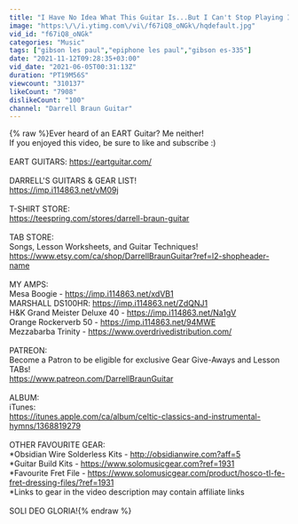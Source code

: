 ```yaml
---
title: "I Have No Idea What This Guitar Is...But I Can't Stop Playing It!"
image: "https:\/\/i.ytimg.com\/vi\/f67iQ8_oNGk\/hqdefault.jpg"
vid_id: "f67iQ8_oNGk"
categories: "Music"
tags: ["gibson les paul","epiphone les paul","gibson es-335"]
date: "2021-11-12T09:28:35+03:00"
vid_date: "2021-06-05T00:31:13Z"
duration: "PT19M56S"
viewcount: "310137"
likeCount: "7908"
dislikeCount: "100"
channel: "Darrell Braun Guitar"
---
```

{% raw %}Ever heard of an EART Guitar? Me neither!<br />If you enjoyed this video, be sure to like and subscribe :)<br /><br />EART GUITARS: <a rel="nofollow" target="blank" href="https://eartguitar.com/">https://eartguitar.com/</a><br /><br />DARRELL'S GUITARS &amp; GEAR LIST!<br /><a rel="nofollow" target="blank" href="https://imp.i114863.net/vM09j">https://imp.i114863.net/vM09j</a><br /><br />T-SHIRT STORE:<br /><a rel="nofollow" target="blank" href="https://teespring.com/stores/darrell-braun-guitar">https://teespring.com/stores/darrell-braun-guitar</a><br /><br />TAB STORE:<br />Songs, Lesson Worksheets, and Guitar Techniques!<br /><a rel="nofollow" target="blank" href="https://www.etsy.com/ca/shop/DarrellBraunGuitar?ref=l2-shopheader-name">https://www.etsy.com/ca/shop/DarrellBraunGuitar?ref=l2-shopheader-name</a><br /><br />MY AMPS:<br />Mesa Boogie - <a rel="nofollow" target="blank" href="https://imp.i114863.net/xdVB1">https://imp.i114863.net/xdVB1</a><br />MARSHALL DS100HR: <a rel="nofollow" target="blank" href="https://imp.i114863.net/ZdQNJ1">https://imp.i114863.net/ZdQNJ1</a><br />H&amp;K Grand Meister Deluxe 40 - <a rel="nofollow" target="blank" href="https://imp.i114863.net/Na1gV">https://imp.i114863.net/Na1gV</a><br />Orange Rockerverb 50 - <a rel="nofollow" target="blank" href="https://imp.i114863.net/94MWE">https://imp.i114863.net/94MWE</a><br />Mezzabarba Trinity - <a rel="nofollow" target="blank" href="https://www.overdrivedistribution.com/">https://www.overdrivedistribution.com/</a><br /><br />PATREON:<br />Become a Patron to be eligible for exclusive Gear Give-Aways and Lesson TABs!<br /><a rel="nofollow" target="blank" href="https://www.patreon.com/DarrellBraunGuitar">https://www.patreon.com/DarrellBraunGuitar</a><br /><br />ALBUM:<br />iTunes: <br /><a rel="nofollow" target="blank" href="https://itunes.apple.com/ca/album/celtic-classics-and-instrumental-hymns/1368819279">https://itunes.apple.com/ca/album/celtic-classics-and-instrumental-hymns/1368819279</a><br /><br />OTHER FAVOURITE GEAR:<br />*Obsidian Wire Solderless Kits - <a rel="nofollow" target="blank" href="http://obsidianwire.com?aff=5">http://obsidianwire.com?aff=5</a><br />*Guitar Build Kits - <a rel="nofollow" target="blank" href="https://www.solomusicgear.com?ref=1931">https://www.solomusicgear.com?ref=1931</a> <br />*Favourite Fret File - <a rel="nofollow" target="blank" href="https://www.solomusicgear.com/product/hosco-tl-fe-fret-dressing-files/?ref=1931">https://www.solomusicgear.com/product/hosco-tl-fe-fret-dressing-files/?ref=1931</a><br />*Links to gear in the video description may contain affiliate links<br /><br />SOLI DEO GLORIA!{% endraw %}
